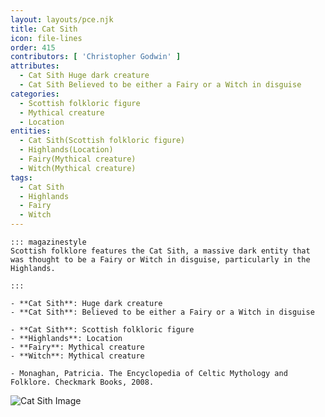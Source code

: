 ```yaml
---
layout: layouts/pce.njk
title: Cat Sith
icon: file-lines
order: 415
contributors: [ 'Christopher Godwin' ]
attributes:
  - Cat Sith Huge dark creature
  - Cat Sith Believed to be either a Fairy or a Witch in disguise
categories:
  - Scottish folkloric figure
  - Mythical creature
  - Location
entities:
  - Cat Sith(Scottish folkloric figure)
  - Highlands(Location)
  - Fairy(Mythical creature)
  - Witch(Mythical creature)
tags:
  - Cat Sith
  - Highlands
  - Fairy
  - Witch
---
```

``` tab [group1:Info]
::: magazinestyle
Scottish folklore features the Cat Sith, a massive dark entity that was thought to be a Fairy or Witch in disguise, particularly in the Highlands.

:::
```
``` tab [group1:Attributes]
- **Cat Sith**: Huge dark creature
- **Cat Sith**: Believed to be either a Fairy or a Witch in disguise
```
``` tab [group1:Entities]
- **Cat Sith**: Scottish folkloric figure
- **Highlands**: Location
- **Fairy**: Mythical creature
- **Witch**: Mythical creature
```
``` tab [group1:Sources]
- Monaghan, Patricia. The Encyclopedia of Celtic Mythology and Folklore. Checkmark Books, 2008.
```
![Cat Sith Image](['https://upload.wikimedia.org/wikipedia/commons/3/38/Page_158_illustration_in_More_English_Fairy_Tales.png'])
